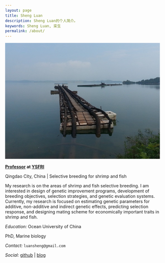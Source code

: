 ```yaml
---
layout: page
title: Sheng Luan
description: Sheng Luan的个人简介。
keywords: Sheng Luan, 栾生
permalink: /about/
---
```


![about](/images/about.jpg)

**[Professor](http://www.ysfri.ac.cn/laboratory-menber-detail.aspx?did=170&id=106) at [YSFRI](http://www.ysfri.ac.cn)**

Qingdao City, China \| Selective breeding for shrimp and fish

My research is on the areas of shrimp and fish selective breeding. I am interested in design of genetic improvement programs, development of breeding objectives, selection strategies, and genetic evaluation systems. Currently, my research is focused on estimating genetic parameters for additive, non-additive and indirect genetic effects, predicting selection response, and designing mating scheme for economically important traits in shrimp and fish.

*Education:* Ocean University of China

PhD, Marine biology

*Contact:* `luansheng@gmail.com`

*Social:*  [github](https://github.com/luansheng) \| [blog](https://luansheng.github.io)
​    

